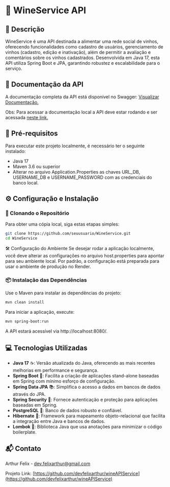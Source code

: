 # 🍷 WineService API

## 📝 Descrição

WineService é uma API destinada a alimentar uma rede social de vinhos, oferecendo funcionalidades como cadastro de usuários, gerenciamento de vinhos (cadastro, edição e inativação), além de permitir a avaliação e comentários sobre os vinhos cadastrados. Desenvolvida em Java 17, esta API utiliza Spring Boot e JPA, garantindo robustez e escalabilidade para o serviço.

## 📖 Documentação da API

A documentação completa da API está disponível no Swagger: [Visualizar Documentação.](https://wineapiservice.onrender.com/swagger-ui/index.html?urls.primaryName=User+Operations#/)

Obs: Para acessar a documentação local a API deve estar rodando e ser acessada [neste link.](http://localhost:8080/swagger-ui/index.html?urls.primaryName=User+Operations#/)

## 🚀 Pré-requisitos

Para executar este projeto localmente, é necessário ter o seguinte instalado:

- Java 17
- Maven 3.6 ou superior
- Alterar no arquivo Application.Properties as chaves URL_DB, USERNAME_DB e USERNAME_PASSWORD com as credenciais do banco local.

## ⚙️ Configuração e Instalação

### 🔽 Clonando o Repositório

Para obter uma cópia local, siga estas etapas simples:

```bash
git clone https://github.com/seuusuario/WineService.git
cd WineService
```

🛠 Configuração do Ambiente
Se desejar rodar a aplicação localmente, você deve alterar as configurações no arquivo host.properties para apontar para seu ambiente local. Por padrão, a configuração está preparada para usar o ambiente de produção no Render.


### 📦 Instalação das Dependências

Use o Maven para instalar as dependências do projeto:

```bash
mvn clean install
```

Para iniciar a aplicação, execute:

```bash
mvn spring-boot:run
```

A API estará acessível via http://localhost:8080/.


## 💻 Tecnologias Utilizadas

- **Java 17** ☕: Versão atualizada do Java, oferecendo as mais recentes melhorias em performance e segurança.
- **Spring Boot** 🌱: Facilita a criação de aplicações stand-alone baseadas em Spring com mínimo esforço de configuração.
- **Spring Data JPA** 📚: Simplifica o acesso a dados em bancos de dados através do JPA.
- **Spring Security** 🔐: Fornece autenticação e proteção para aplicações baseadas em Spring.
- **PostgreSQL** 🐘: Banco de dados robusto e confiável.
- **Hibernate** 🌿: Framework para mapeamento objeto-relacional que facilita a integração entre Java e bancos de dados.
- **Lombok** 🧰: Biblioteca Java que usa anotações para minimizar o código boilerplate.


## 📬 Contato

Arthur Felix - dev.felixarthur@gmail.com

Projeto Link: [https://github.com/devfelixarthur/wineAPIService](https://github.com/devfelixarthur/wineAPIService)
